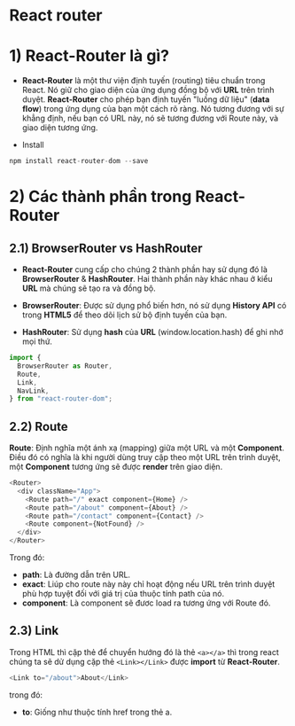 # **React router**

# 1) React-Router là gì?

- **React-Router** là một thư viện định tuyến (routing) tiêu chuẩn trong React. Nó giữ cho giao diện của ứng dụng đồng bộ với **URL** trên trình duyệt. **React-Router** cho phép bạn định tuyến "luồng dữ liệu" (**data flow**) trong ứng dụng của bạn một cách rõ ràng. Nó tương đương với sự khẳng định, nếu bạn có URL này, nó sẽ tương đương với Route này, và giao diện tương ứng.

- Install

```js
npm install react-router-dom --save
```

# 2) Các thành phần trong React-Router

## 2.1) BrowserRouter vs HashRouter

- **React-Router** cung cấp cho chúng 2 thành phần hay sử dụng đó là **BrowserRouter** & **HashRouter**. Hai thành phần này khác nhau ở kiểu **URL** mà chúng sẽ tạo ra và đồng bộ.

- **BrowserRouter**: Được sử dụng phổ biến hơn, nó sử dụng **History API** có trong **HTML5** để theo dõi lịch sử bộ định tuyến của bạn.

- **HashRouter**: Sử dụng **hash** của **URL** (window.location.hash) để ghi nhớ mọi thứ.

```js
import {
  BrowserRouter as Router,
  Route,
  Link,
  NavLink,
} from "react-router-dom";
```

## 2.2) Route

**Route**: Định nghĩa một ánh xạ (mapping) giữa một URL và một **Component**. Điều đó có nghĩa là khi người dùng truy cập theo một URL trên trình duyệt, một **Component** tương ứng sẽ được **render** trên giao diện.

```js
<Router>
  <div className="App">
    <Route path="/" exact component={Home} />
    <Route path="/about" component={About} />
    <Route path="/contact" component={Contact} />
    <Route component={NotFound} />
  </div>
</Router>
```

Trong đó:

- **path**: Là đường dẫn trên URL.
- **exact**: Liúp cho route này này chỉ hoạt động nếu URL trên trình duyệt phù hợp tuyệt đối với giá trị của thuộc tính path của nó.
- **component**: Là component sẽ đươc load ra tương ứng với Route đó.

## 2.3) Link

Trong HTML thì cặp thẻ để chuyển hướng đó là thẻ `<a></a>` thì trong react chúng ta sẽ dử dụng cặp thẻ `<Link></Link>` được **import** từ **React-Router**.

```js
<Link to="/about">About</Link>
```

trong đó:

- **to**: Giống như thuộc tính href trong thẻ a.
